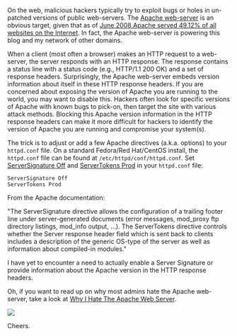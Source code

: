 On the web, malicious hackers typically try to exploit bugs or holes in un-patched versions of public web-servers.  The [Apache web-server](http://httpd.apache.org/) is an obvious target, given that as of [June 2008 Apache served 49.12% of all websites on the Internet](http://news.netcraft.com/archives/2008/06/22/june_2008_web_server_survey.html).  In fact, the Apache web-server is powering this blog and my network of other domains.

When a client (most often a browser) makes an HTTP request to a web-server, the server responds with an HTTP response.  The response contains a status line with a status code (e.g., HTTP/1.1 200 OK) and a set of response headers.  Surprisingly, the Apache web-server embeds version information about itself in these HTTP response headers.  If you are concerned about exposing the version of Apache you are running to the world, you may want to disable this.  Hackers often look for specific versions of Apache with known bugs to pick-on, then target the site with various attack methods.  Blocking this Apache version information in the HTTP response headers can make it more difficult for hackers to identify the version of Apache you are running and compromise your system(s).

The trick is to adjust or add a few Apache directives (a.k.a. options) to your `httpd.conf` file.  On a standard Fedora/Red Hat/CentOS install, the `httpd.conf` file can be found at `/etc/httpd/conf/httpd.conf`.  Set [ServerSignature Off](http://httpd.apache.org/docs/2.2/mod/core.html#serversignature) and [ServerTokens Prod](http://httpd.apache.org/docs/2.2/mod/core.html#servertokens) in your `httpd.conf` file:

```
ServerSignature Off
ServerTokens Prod
```

From the Apache documentation:

"The ServerSignature directive allows the configuration of a trailing footer line under server-generated documents (error messages, mod_proxy ftp directory listings, mod_info output, ...).  The ServerTokens directive controls whether the Server response header field which is sent back to clients includes a description of the generic OS-type of the server as well as information about compiled-in modules."

I have yet to encounter a need to actually enable a Server Signature or provide information about the Apache version in the HTTP response headers.

Oh, if you want to read up on why most admins hate the Apache web-server, take a look at [Why I Hate The Apache Web Server](http://people.apache.org/~rbowen/presentations/apacheconEU2005/hate_apache.pdf).

<img src="https://raw.githubusercontent.com/markkolich/blog/release/content/static/entries/howto-hide-apache-server-version-for-security-using-servertokens-and-serversignature/http_response.png">

Cheers.

<!--- tags: apache, security -->